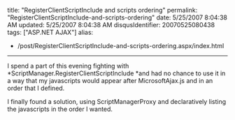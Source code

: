 title: "RegisterClientScriptInclude and scripts ordering"
permalink: "RegisterClientScriptInclude-and-scripts-ordering"
date: 5/25/2007 8:04:38 AM
updated: 5/25/2007 8:04:38 AM
disqusIdentifier: 20070525080438
tags: ["ASP.NET AJAX"]
alias:
 - /post/RegisterClientScriptInclude-and-scripts-ordering.aspx/index.html
---
I spend a part of this evening fighting with *ScriptManager.RegisterClientScriptInclude *and had no chance to use it in a way that my javascripts would appear after MicrosoftAjax.js and in an order that I defined.

I finally found a solution, using ScriptManagerProxy and declaratively listing the javascripts in the order I wanted.<scripts>
